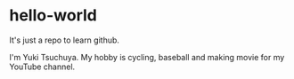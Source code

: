# hello-world
It's just a repo to learn github.

I'm Yuki Tsuchuya.
My hobby is cycling, baseball and making movie for my YouTube channel.

